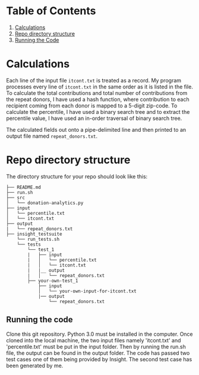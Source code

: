# Table of Contents
1. [Calculations](README.md#calculations)
2. [Repo directory structure](README.md#repo-directory-structure)
3. [Running the Code](README.md#running-the-code)


# Calculations
Each line of the input file `itcont.txt` is treated as a record. My program processes every line of `itcont.txt` in the same order as it is listed in the file.
To calculate the total contributions and total number of contributions from the repeat donors, I have used a hash function, where contribution to each recipient coming from each donor is mapped to a 5-digit zip-code.
To calculate the percentile, I have used a binary search tree and to extract the percentile value, I have used an in-order traversal of binary search tree. 

The calculated fields out onto a pipe-delimited line and then printed to an output file named `repeat_donors.txt`.

# Repo directory structure

The directory structure for your repo should look like this:

    ├── README.md 
    ├── run.sh
    ├── src
    │   └── donation-analytics.py
    ├── input
    │   └── percentile.txt
    │   └── itcont.txt
    ├── output
    |   └── repeat_donors.txt
    ├── insight_testsuite
        └── run_tests.sh
        └── tests
            └── test_1
            |   ├── input
            |   │   └── percentile.txt
            |   │   └── itcont.txt
            |   |__ output
            |   │   └── repeat_donors.txt
            ├── your-own-test_1
                ├── input
                │   └── your-own-input-for-itcont.txt
                |── output
                    └── repeat_donors.txt


## Running the code

Clone this git repository. Python 3.0 must be installed in the computer. Once cloned into the local machine, the two input files namely 'itcont.txt' and 'percentile.txt' must be put in the input folder. Then by running the run.sh file, the output can be found in the output folder. 
The code has passed two test cases one of them being provided by Insight. The second test case has been generated by me. 

